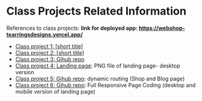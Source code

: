 # Class Projects Related Information

References to class projects:
**link for deployed app: https://webshop-tearringsdesigns.vercel.app/**

- [Class project 1: [short title]](/class-projects/class-project-1/)
- [Class project 2: [short title]](/class-projects/class-project-2/)
- [Class project 3: Gihub repo](/semester-project/)
- [Class project 4: Landing page](/class-projects/class-project-4/): PNG file of landing page- desktop version
- [Class project 5: Gihub repo](/semester-project/): dynamic routing (Shop and Blog page)
- [Class project 6: Gihub repo](/class-projects/class-project-4/): Full Responsive Page Coding (desktop and mobile version of landing page)
